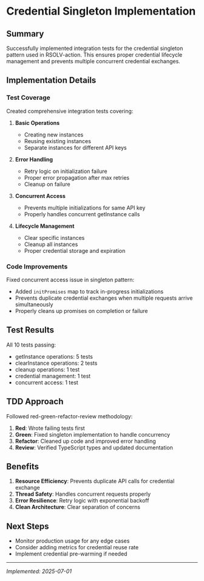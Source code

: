 # Credential Singleton Implementation

## Summary
Successfully implemented integration tests for the credential singleton pattern used in RSOLV-action. This ensures proper credential lifecycle management and prevents multiple concurrent credential exchanges.

## Implementation Details

### Test Coverage
Created comprehensive integration tests covering:
1. **Basic Operations**
   - Creating new instances
   - Reusing existing instances
   - Separate instances for different API keys

2. **Error Handling**
   - Retry logic on initialization failure
   - Proper error propagation after max retries
   - Cleanup on failure

3. **Concurrent Access**
   - Prevents multiple initializations for same API key
   - Properly handles concurrent getInstance calls

4. **Lifecycle Management**
   - Clear specific instances
   - Cleanup all instances
   - Proper credential storage and expiration

### Code Improvements
Fixed concurrent access issue in singleton pattern:
- Added `initPromises` map to track in-progress initializations
- Prevents duplicate credential exchanges when multiple requests arrive simultaneously
- Properly cleans up promises on completion or failure

## Test Results
All 10 tests passing:
- getInstance operations: 5 tests
- clearInstance operations: 2 tests  
- cleanup operations: 1 test
- credential management: 1 test
- concurrent access: 1 test

## TDD Approach
Followed red-green-refactor-review methodology:
1. **Red**: Wrote failing tests first
2. **Green**: Fixed singleton implementation to handle concurrency
3. **Refactor**: Cleaned up code and improved error handling
4. **Review**: Verified TypeScript types and updated documentation

## Benefits
1. **Resource Efficiency**: Prevents duplicate API calls for credential exchange
2. **Thread Safety**: Handles concurrent requests properly
3. **Error Resilience**: Retry logic with exponential backoff
4. **Clean Architecture**: Clear separation of concerns

## Next Steps
- Monitor production usage for any edge cases
- Consider adding metrics for credential reuse rate
- Implement credential pre-warming if needed

---
*Implemented: 2025-07-01*